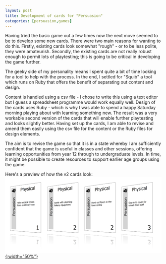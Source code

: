 ```yaml
---
layout: post
title: Development of cards for "Persuasion"
categories: [persuasion,games]
---
```


Having tried the basic game out a few times now the next move seemed to be to develop some new cards. There were two main reasons for wanting to do this. Firstly, existing cards look somewhat "rough" - or to be less polite, they were amateurish. Secondly, the existing cards are not really robust enough to permit lots of playtesting; this is going to be critical in developing the game further.

The geeky side of my personality means I spent quite a bit of time looking for a tool to help with the process. In the end, I settled for "Squib" a tool which runs on Ruby that offers the benefit of separating out content and design.

Content is handled using a csv file - I chose to write this using a text editor but I guess a spreadsheet programme would work equally well. Design of the cards uses Ruby - which is why I was able to spend a happy Saturday morning playing about with learning something new. The result was a very workable second version of the cards that will enable further playtesting and looks slightly better. Having set up the cards, I am able to revise and amend them easily using the csv file for the content or the Ruby files for design elements.

The aim is to revise the game so that it is in a state whereby I am sufficiently confident that the game is useful in classes and other sessions, offering learning opportunities from year 12 through to undergraduate levels. In time, it might be possible to create resources to support earlier age groups using the game.

Here's a preview of how the v2 cards look:
[![Showcase of v2 cards](/img/showcase.png){:width="50%"}](/img/showcase/png)
